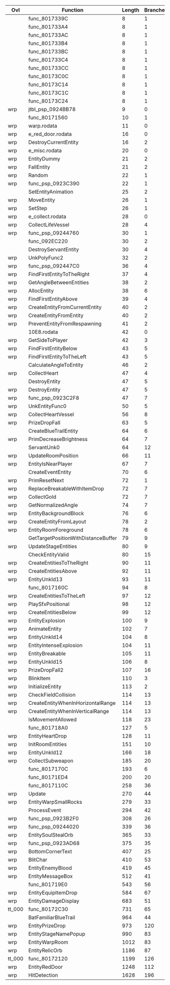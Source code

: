 | Ovl    | Function                            |   Length |   Branches | Jtbl   | WIP                             | %     |
|--------|-------------------------------------|----------|------------|--------|---------------------------------|-------|
|        | func_8017339C                       |        8 |          1 |        |                                 |       |
|        | func_801733A4                       |        8 |          1 |        |                                 |       |
|        | func_801733AC                       |        8 |          1 |        |                                 |       |
|        | func_801733B4                       |        8 |          1 |        |                                 |       |
|        | func_801733BC                       |        8 |          1 |        |                                 |       |
|        | func_801733C4                       |        8 |          1 |        |                                 |       |
|        | func_801733CC                       |        8 |          1 |        |                                 |       |
|        | func_80173C0C                       |        8 |          1 |        |                                 |       |
|        | func_80173C14                       |        8 |          1 |        |                                 |       |
|        | func_80173C1C                       |        8 |          1 |        |                                 |       |
|        | func_80173C24                       |        8 |          1 |        |                                 |       |
| wrp    | jtbl_psp_0924BB78                   |        9 |          0 | Yes    |                                 |       |
|        | func_80171560                       |       10 |          1 |        |                                 |       |
| wrp    | warp.rodata                         |       11 |          0 | Yes    |                                 |       |
| wrp    | e_red_door.rodata                   |       16 |          0 | Yes    |                                 |       |
| wrp    | DestroyCurrentEntity                |       16 |          2 |        | https://decomp.me/scratch/aKfDL | 0.99  |
| wrp    | e_misc.rodata                       |       20 |          0 | Yes    |                                 |       |
| wrp    | EntityDummy                         |       21 |          2 |        | https://decomp.me/scratch/unNIE | 1.0   |
| wrp    | FallEntity                          |       21 |          2 |        | https://decomp.me/scratch/ZIw3V | 0.986 |
| wrp    | Random                              |       22 |          1 |        | https://decomp.me/scratch/rhbo1 | 0.98  |
| wrp    | func_psp_0923C390                   |       22 |          1 |        |                                 |       |
|        | SetEntityAnimation                  |       25 |          2 |        |                                 |       |
| wrp    | MoveEntity                          |       26 |          1 |        | https://decomp.me/scratch/u4rz3 | 0.975 |
| wrp    | SetStep                             |       26 |          1 |        | https://decomp.me/scratch/X4nwe | 0.979 |
| wrp    | e_collect.rodata                    |       28 |          0 | Yes    |                                 |       |
| wrp    | CollectLifeVessel                   |       28 |          4 |        | https://decomp.me/scratch/y8pEq | 0.986 |
| wrp    | func_psp_09244760                   |       30 |          1 |        |                                 |       |
|        | func_092EC220                       |       30 |          2 |        |                                 |       |
|        | DestroyServantEntity                |       30 |          4 |        |                                 |       |
| wrp    | UnkPolyFunc2                        |       32 |          2 |        | https://decomp.me/scratch/HhGja | 1.0   |
| wrp    | func_psp_092447C0                   |       36 |          4 |        |                                 |       |
| wrp    | FindFirstEntityToTheRight           |       37 |          4 |        |                                 |       |
| wrp    | GetAngleBetweenEntities             |       38 |          2 |        |                                 |       |
| wrp    | AllocEntity                         |       38 |          6 |        | https://decomp.me/scratch/ITQAn | 1.0   |
| wrp    | FindFirstEntityAbove                |       39 |          4 |        |                                 |       |
| wrp    | CreateEntityFromCurrentEntity       |       40 |          2 |        | https://decomp.me/scratch/FD6dM | 0.991 |
| wrp    | CreateEntityFromEntity              |       40 |          2 |        | https://decomp.me/scratch/yFFD0 | 0.997 |
| wrp    | PreventEntityFromRespawning         |       41 |          2 |        | https://decomp.me/scratch/xBRKv | 0.997 |
|        | 10E8.rodata                         |       42 |          0 | Yes    |                                 |       |
| wrp    | GetSideToPlayer                     |       42 |          3 |        | https://decomp.me/scratch/ap3Mz | 0.994 |
| wrp    | FindFirstEntityBelow                |       43 |          5 |        |                                 |       |
| wrp    | FindFirstEntityToTheLeft            |       43 |          5 |        |                                 |       |
|        | CalculateAngleToEntity              |       46 |          2 |        |                                 |       |
| wrp    | CollectHeart                        |       47 |          4 |        | https://decomp.me/scratch/EdcwN | 0.977 |
|        | DestroyEntity                       |       47 |          5 |        |                                 |       |
| wrp    | DestroyEntity                       |       47 |          5 |        |                                 |       |
| wrp    | func_psp_0923C2F8                   |       47 |          7 |        | https://decomp.me/scratch/LLr7o | 1.0   |
| wrp    | UnkEntityFunc0                      |       50 |          5 |        |                                 |       |
| wrp    | CollectHeartVessel                  |       56 |          8 |        |                                 |       |
| wrp    | PrizeDropFall                       |       63 |          5 |        |                                 |       |
|        | CreateBlueTrailEntity               |       64 |          6 |        |                                 |       |
| wrp    | PrimDecreaseBrightness              |       64 |          7 |        | https://decomp.me/scratch/DzATf | 1.0   |
|        | ServantUnk0                         |       64 |         12 |        |                                 |       |
| wrp    | UpdateRoomPosition                  |       66 |         11 |        | https://decomp.me/scratch/S8isD | 0.993 |
| wrp    | EntityIsNearPlayer                  |       67 |          7 |        | https://decomp.me/scratch/pg8P6 | 0.997 |
|        | CreateEventEntity                   |       70 |          6 |        |                                 |       |
| wrp    | PrimResetNext                       |       72 |          1 |        |                                 |       |
| wrp    | ReplaceBreakableWithItemDrop        |       72 |          7 |        | https://decomp.me/scratch/qZwvm | 0.998 |
| wrp    | CollectGold                         |       72 |          7 |        | https://decomp.me/scratch/0ERH9 | 0.981 |
| wrp    | GetNormalizedAngle                  |       74 |          7 |        | https://decomp.me/scratch/nIT0f | 0.954 |
| wrp    | EntityBackgroundBlock               |       76 |          6 |        |                                 |       |
| wrp    | CreateEntityFromLayout              |       78 |          2 |        |                                 |       |
| wrp    | EntityRoomForeground                |       78 |          6 |        |                                 |       |
|        | GetTargetPositionWithDistanceBuffer |       79 |          9 |        |                                 |       |
| wrp    | UpdateStageEntities                 |       80 |          9 |        | https://decomp.me/scratch/RqyKw | 0.994 |
|        | CheckEntityValid                    |       80 |         15 |        |                                 |       |
| wrp    | CreateEntitiesToTheRight            |       90 |         11 |        | https://decomp.me/scratch/Q7Lis | 0.993 |
| wrp    | CreateEntitiesAbove                 |       92 |         11 |        | https://decomp.me/scratch/ezNeo | 0.99  |
| wrp    | EntityUnkId13                       |       93 |         11 |        |                                 |       |
|        | func_8017160C                       |       94 |          8 |        | https://decomp.me/scratch/yfFqB | 0.995 |
| wrp    | CreateEntitiesToTheLeft             |       97 |         12 |        |                                 |       |
| wrp    | PlaySfxPositional                   |       98 |         12 |        |                                 |       |
| wrp    | CreateEntitiesBelow                 |       99 |         12 |        | https://decomp.me/scratch/yxzDb | 0.993 |
| wrp    | EntityExplosion                     |      100 |          9 |        | https://decomp.me/scratch/XOThB | 0.997 |
| wrp    | AnimateEntity                       |      102 |          7 |        |                                 |       |
| wrp    | EntityUnkId14                       |      104 |          8 |        |                                 |       |
| wrp    | EntityIntenseExplosion              |      104 |         11 |        | https://decomp.me/scratch/n3oKx | 1.0   |
| wrp    | EntityBreakable                     |      105 |         11 |        |                                 |       |
| wrp    | EntityUnkId15                       |      106 |          8 |        | https://decomp.me/scratch/ez7sR | 0.998 |
| wrp    | PrizeDropFall2                      |      107 |         16 |        |                                 |       |
| wrp    | BlinkItem                           |      110 |          3 |        | https://decomp.me/scratch/3HtTU | 1.0   |
| wrp    | InitializeEntity                    |      113 |          2 |        |                                 |       |
| wrp    | CheckFieldCollision                 |      114 |         13 |        |                                 |       |
| wrp    | CreateEntityWhenInHorizontalRange   |      114 |         13 |        |                                 |       |
| wrp    | CreateEntityWhenInVerticalRange     |      114 |         13 |        |                                 |       |
|        | IsMovementAllowed                   |      118 |         23 |        |                                 |       |
|        | func_801718A0                       |      127 |          5 |        |                                 |       |
| wrp    | EntityHeartDrop                     |      128 |         11 |        |                                 |       |
| wrp    | InitRoomEntities                    |      151 |         10 |        | https://decomp.me/scratch/jXCiL | 0.996 |
| wrp    | EntityUnkId12                       |      166 |         18 |        |                                 |       |
| wrp    | CollectSubweapon                    |      185 |         20 |        | https://decomp.me/scratch/8xUEZ | 0.987 |
|        | func_8017170C                       |      193 |          6 |        |                                 |       |
|        | func_80171ED4                       |      200 |         20 |        | https://decomp.me/scratch/eUGn7 | 0.991 |
|        | func_8017110C                       |      258 |         36 |        | https://decomp.me/scratch/r0H4j | 0.813 |
| wrp    | Update                              |      270 |         44 |        | https://decomp.me/scratch/RqyKw | 0.994 |
| wrp    | EntityWarpSmallRocks                |      279 |         33 | Yes    | https://decomp.me/scratch/EbwDy | 0.948 |
|        | ProcessEvent                        |      294 |         42 |        |                                 |       |
| wrp    | func_psp_0923B2F0                   |      308 |         26 |        |                                 |       |
| wrp    | func_psp_09244020                   |      339 |         36 |        | https://decomp.me/scratch/LSXAc | 1.0   |
| wrp    | EntitySoulStealOrb                  |      365 |         33 |        | https://decomp.me/scratch/R41nc | 0.997 |
| wrp    | func_psp_0923AD68                   |      375 |         35 |        | https://decomp.me/scratch/4ZqS7 | 1.0   |
| wrp    | BottomCornerText                    |      407 |         25 |        | https://decomp.me/scratch/OZfBf | 0.999 |
| wrp    | BlitChar                            |      410 |         53 |        | https://decomp.me/scratch/tsOag | 0.999 |
| wrp    | EntityEnemyBlood                    |      419 |         45 |        | https://decomp.me/scratch/uEYs4 | 0.997 |
| wrp    | EntityMessageBox                    |      512 |         41 |        | https://decomp.me/scratch/nMwCS | 1.0   |
|        | func_801719E0                       |      543 |         56 |        |                                 |       |
| wrp    | EntityEquipItemDrop                 |      584 |         67 | Yes    | https://decomp.me/scratch/PULKm | 0.993 |
| wrp    | EntityDamageDisplay                 |      683 |         51 |        |                                 |       |
| tt_000 | func_80172C30                       |      731 |         65 |        | https://decomp.me/scratch/I7Y7R | 0.963 |
|        | BatFamiliarBlueTrail                |      964 |         44 |        |                                 |       |
| wrp    | EntityPrizeDrop                     |      973 |        120 | Yes    | https://decomp.me/scratch/xtj0K | 0.998 |
| wrp    | EntityStageNamePopup                |      990 |         83 |        | https://decomp.me/scratch/U3Xj4 | 0.976 |
| wrp    | EntityWarpRoom                      |     1012 |         83 | Yes    | https://decomp.me/scratch/4MUb6 | 0.984 |
| wrp    | EntityRelicOrb                      |     1186 |         87 | Yes    | https://decomp.me/scratch/V04Wm | 0.998 |
| tt_000 | func_80172120                       |     1199 |        126 | Yes    | https://decomp.me/scratch/mOFyx | 0.984 |
| wrp    | EntityRedDoor                       |     1248 |        112 | Yes    | https://decomp.me/scratch/lxAtb | 0.997 |
| wrp    | HitDetection                        |     1628 |        196 |        |                                 |       |
